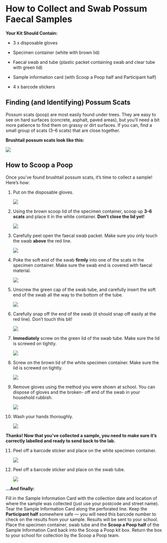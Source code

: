 # How to Collect and Swab Possum Faecal Samples

**Your Kit Should Contain:**

* 3 x disposable gloves

* Specimen container (white with brown lid)

* Faecal swab and tube (plastic packet containing swab and clear tube with green lid)

* Sample information card (with Scoop a Poop half and Participant half)

* 4 x barcode stickers

## Finding (and Identifying) Possum Scats

Possum scats (poop) are most easily found under trees. They are easy to see on hard surfaces (concrete, asphalt, paved areas), but you’ll need a bit more patience to find them on grassy or dirt surfaces. If you can, find a small group of scats (3–6 scats) that are close together.

**Brushtail possum scats look like this:**

![](files/data/images/SAP-brochure-5B-1_1.jpg)

## How to Scoop a Poop

Once you’ve found brushtail possum scats, it’s time to collect a sample! Here’s how:

1. Put on the disposable gloves.

    ![](files/data/images/SAP-brochure-5B-2_1.jpg)

2. Using the brown scoop lid of the specimen container, scoop up **3-6 scats** and place it in the white container. **Don’t close the lid yet!**

    ![](files/data/images/SAP-brochure-5B-2_3.jpg)

3. Carefully peel open the faecal swab packet. Make sure you only touch the swab **above** the red line.

    ![](files/data/images/SAP-brochure-5B-2_8.jpg)

4. Poke the soft end of the swab **firmly** into one of the scats in the specimen container. Make sure the swab end is covered with faecal material.

    ![](files/data/images/SAP-brochure-5B-2_11.jpg)

5. Unscrew the green cap of the swab tube, and carefully insert the soft end of the swab all the way to the bottom of the tube.

    ![](files/data/images/SAP-brochure-5B-2_6.jpg)

6. Carefully snap off the end of the swab (it should snap off easily at the red line). Don’t touch this bit!

    ![](files/data/images/SAP-brochure-5B-2_2.jpg)

7. **Immediately** screw on the green lid of the swab tube. Make sure the lid is screwed on tightly.

    ![](files/data/images/SAP-brochure-5B-2_4.jpg)

8. Screw on the brown lid of the white specimen container. Make sure the lid is screwed on tightly.

    ![](files/data/images/SAP-brochure-5B-2_9.jpg)

9. Remove gloves using the method you were shown at school. You can dispose of gloves and the broken- off end of the swab in your household rubbish.

    ![](files/data/images/SAP-brochure-5B-2_13.jpg)

10. Wash your hands thoroughly.

    ![](files/data/images/SAP-brochure-5B-2_7.jpg)

**Thanks! Now that you’ve collected a sample, you need to make sure it’s correctly labelled and ready to send back to the lab.**

11. Peel off a barcode sticker and place on the white specimen container.

    ![](files/data/images/SAP-brochure-5B-2_5.jpg)

12. Peel off a barcode sticker and place on the swab tube.

    ![](files/data/images/SAP-brochure-5B-2_10.jpg)

**...And finally:**

Fill in the Sample Information Card with the collection date and location of where the sample was collected (just use your postcode and street name). Tear the Sample Information Card along the perforated line. Keep the **Participant half** somewhere safe — you will need this barcode number to check on the results from your sample. Results will be sent to your school. Place the specimen container, swab tube and the **Scoop a Poop half** of the Sample Information Card back into the Scoop a Poop kit box. Return the box to your school for collection by the Scoop a Poop team.
